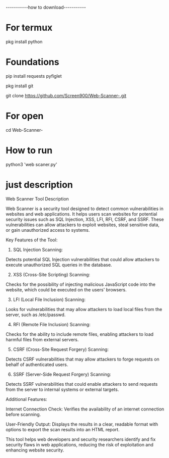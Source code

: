 -----------how to download-----------

# For termux

pkg install python

# Foundations
pip install requests pyfiglet

pkg install git

git clone https://github.com/Screen900/Web-Scanner-.git

# For open

cd Web-Scanner-

# How to run

python3 'web scaner.py'


# just  description 

Web Scanner Tool Description

Web Scanner is a security tool designed to detect common vulnerabilities in websites and web applications. It helps users scan websites for potential security issues such as SQL Injection, XSS, LFI, RFI, CSRF, and SSRF. These vulnerabilities can allow attackers to exploit websites, steal sensitive data, or gain unauthorized access to systems.

Key Features of the Tool:

1. SQL Injection Scanning:

Detects potential SQL Injection vulnerabilities that could allow attackers to execute unauthorized SQL queries in the database.



2. XSS (Cross-Site Scripting) Scanning:

Checks for the possibility of injecting malicious JavaScript code into the website, which could be executed on the users' browsers.



3. LFI (Local File Inclusion) Scanning:

Looks for vulnerabilities that may allow attackers to load local files from the server, such as /etc/passwd.



4. RFI (Remote File Inclusion) Scanning:

Checks for the ability to include remote files, enabling attackers to load harmful files from external servers.



5. CSRF (Cross-Site Request Forgery) Scanning:

Detects CSRF vulnerabilities that may allow attackers to forge requests on behalf of authenticated users.



6. SSRF (Server-Side Request Forgery) Scanning:

Detects SSRF vulnerabilities that could enable attackers to send requests from the server to internal systems or external targets.




Additional Features:

Internet Connection Check: Verifies the availability of an internet connection before scanning.

User-Friendly Output: Displays the results in a clear, readable format with options to export the scan results into an HTML report.


This tool helps web developers and security researchers identify and fix security flaws in web applications, reducing the risk of exploitation and enhancing website security.

